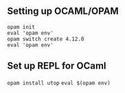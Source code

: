 ## Setting up OCAML/OPAM
`opam init` <br>
`eval 'opam env'` <br>
`opam switch create 4.12.0` <br>
`eval 'opam env'`

## Set up REPL for OCaml
`opam install utop`
`eval $(opam env) `